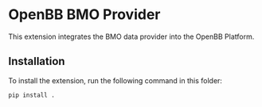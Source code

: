 # OpenBB BMO Provider

This extension integrates the BMO data provider
into the OpenBB Platform.

## Installation

To install the extension, run the following command in this folder:

```bash
pip install .
```

